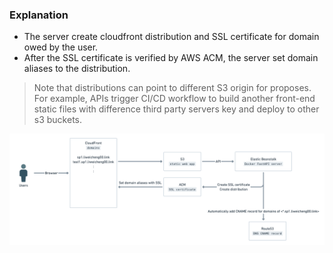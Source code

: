 ### Explanation
* The server create cloudfront distribution and SSL certificate for domain owed by the user.
* After the SSL certificate is verified by AWS ACM, the server set domain aliases to the distribution.
> Note that distributions can point to different S3 origin for proposes. 
> For example, APIs trigger CI/CD workflow to build another front-end static files with difference third party servers key and deploy to other s3 buckets.


![bears](../assets/arch.png) 
